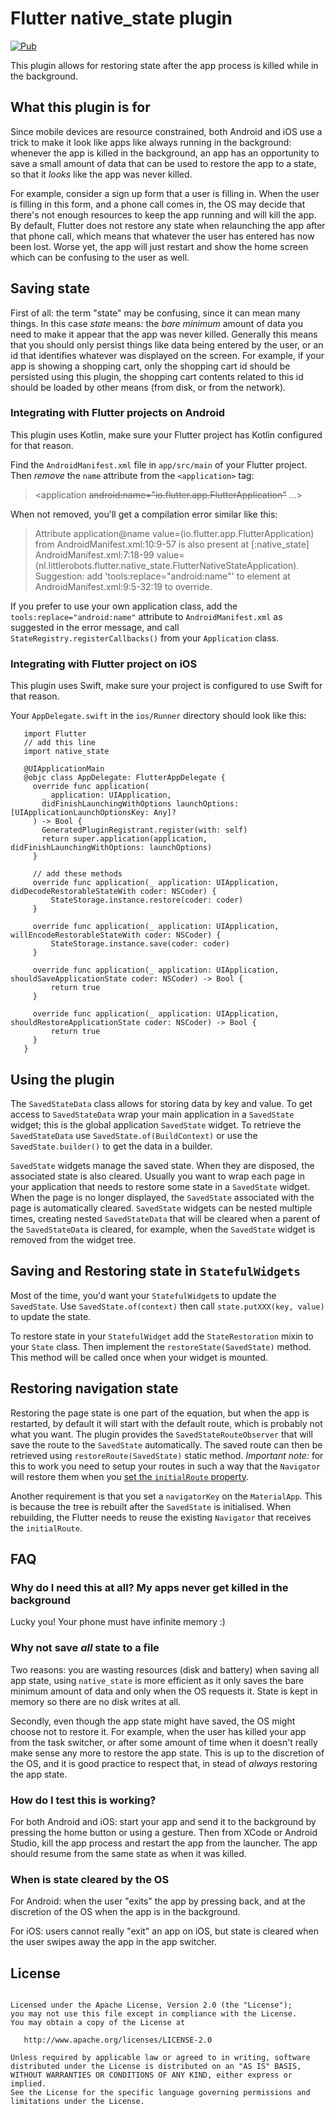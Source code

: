 # Flutter native_state plugin
[![Pub](https://img.shields.io/pub/v/native_state.svg)](https://pub.dartlang.org/packages/native_state)

This plugin allows for restoring state after the app process is killed while in the background.

## What this plugin is for
Since mobile devices are resource constrained, both Android and iOS use a trick to make it look like apps like always running in
the background: whenever the app is killed in the background, an app has an opportunity to save a small amount of data 
that can be used to restore the app to a state, so that it _looks_ like the app was never killed.

For example, consider a sign up form that a user is filling in. When the user is filling in this form, and a phone call comes in,
the OS may decide that there's not enough resources to keep the app running and will kill the app. By default, Flutter does not 
restore any state when relaunching the app after that phone call, which means that whatever the user has entered has now been lost. 
Worse yet, the app will just restart and show the home screen which can be confusing to the user as well.

## Saving state
First of all: the term "state" may be confusing, since it can mean many things. In this case _state_ means: the *bare minimum* 
amount of data you need to make it appear that the app was never killed. Generally this means that you should only persist things like
data being entered by the user, or an id that identifies whatever was displayed on the screen. For example, if your app is showing 
a shopping cart, only the shopping cart id should be persisted using this plugin, the shopping cart contents related to this id 
should be loaded by other means (from disk, or from the network).

### Integrating with Flutter projects on Android
This plugin uses Kotlin, make sure your Flutter project has Kotlin configured for that reason.

Find the `AndroidManifest.xml` file in `app/src/main` of your Flutter project. Then *remove* the `name` attribute from the 
`<application>` tag:

>  <application ~~android:name="io.flutter.app.FlutterApplication"~~ ...>

When not removed, you'll get a compilation error similar like this:

> Attribute application@name value=(io.flutter.app.FlutterApplication) from AndroidManifest.xml:10:9-57
>  	is also present at [:native_state] AndroidManifest.xml:7:18-99 value=(nl.littlerobots.flutter.native_state.FlutterNativeStateApplication).
>  	Suggestion: add 'tools:replace="android:name"' to <application> element at AndroidManifest.xml:9:5-32:19 to override.

If you prefer to use your own application class, add the `tools:replace="android:name"` attribute to `AndroidManifest.xml` as suggested in the error message, 
and call `StateRegistry.registerCallbacks()` from your `Application` class.

### Integrating with Flutter project on iOS
This plugin uses Swift, make sure your project is configured to use Swift for that reason.

Your `AppDelegate.swift` in the `ios/Runner` directory should look like this:

```import UIKit
   import Flutter
   // add this line
   import native_state
   
   @UIApplicationMain
   @objc class AppDelegate: FlutterAppDelegate {
     override func application(
       _ application: UIApplication,
       didFinishLaunchingWithOptions launchOptions: [UIApplicationLaunchOptionsKey: Any]?
     ) -> Bool {
       GeneratedPluginRegistrant.register(with: self)
       return super.application(application, didFinishLaunchingWithOptions: launchOptions)
     }

     // add these methods       
     override func application(_ application: UIApplication, didDecodeRestorableStateWith coder: NSCoder) {
         StateStorage.instance.restore(coder: coder)
     }

     override func application(_ application: UIApplication, willEncodeRestorableStateWith coder: NSCoder) {
         StateStorage.instance.save(coder: coder)
     }
   
     override func application(_ application: UIApplication, shouldSaveApplicationState coder: NSCoder) -> Bool {
         return true
     }
   
     override func application(_ application: UIApplication, shouldRestoreApplicationState coder: NSCoder) -> Bool {
         return true
     }
   }
```

## Using the plugin
The `SavedStateData` class allows for storing data by key and value. To get access to `SavedStateData` wrap your 
main application in a `SavedState` widget; this is the global application `SavedState` widget. To retrieve the `SavedStateData` 
use `SavedState.of(BuildContext)` or use the `SavedState.builder()` to get the data in a builder.

`SavedState` widgets manage the saved state. When they are disposed, the associated state is also cleared. Usually you want to 
wrap each page in your application that needs to restore some state in a `SavedState` widget. When the page is no longer displayed, the
`SavedState` associated with the page is automatically cleared. `SavedState` widgets can be nested multiple times, creating nested 
`SavedStateData` that will be cleared when a parent of the `SavedStateData` is cleared, for example, when the `SavedState` widget is removed
from the widget tree.

## Saving and Restoring state in `StatefulWidgets`
Most of the time, you'd want your `StatefulWidget`s to update the `SavedState`. Use `SavedState.of(context)` then call `state.putXXX(key, value)` to
update the state.

To restore state in your `StatefulWidget` add the `StateRestoration` mixin to your `State` class. Then implement the `restoreState(SavedState)` 
method. This method will be called once when your widget is mounted.

## Restoring navigation state
Restoring the page state is one part of the equation, but when the app is restarted, by default it will start with the default route, 
which is probably not what you want. The plugin provides the `SavedStateRouteObserver` that will save the route to the 
`SavedState` automatically. The saved route can then be retrieved using `restoreRoute(SavedState)` static method. *Important note:* for
this to work you need to setup your routes in such a way that the `Navigator` will restore them when you [set the `initialRoute` property](https://api.flutter.dev/flutter/widgets/Navigator/initialRoute.html).

Another requirement is that you set a `navigatorKey` on the `MaterialApp`. This is because the tree is rebuilt after the `SavedState` is initialised. When
rebuilding, the Flutter needs to reuse the existing `Navigator` that receives the `initialRoute`.  

## FAQ
### Why do I need this at all? My apps never get killed in the background
Lucky you! Your phone must have infinite memory :)

### Why not save _all_ state to a file
Two reasons: you are wasting resources (disk and battery) when saving all app state, using `native_state` is more efficient as it only saves the bare 
minimum amount of data and only when the OS requests it. State is kept in memory so there are no disk writes at all.

Secondly, even though the app state might have saved, the OS might 
choose not to restore it. For example, when the user has killed your app from the task switcher, or after some amount of time when 
it doesn't really make sense any more to restore the app state. This is up to the discretion of the OS, and it is good practice 
to respect that, in stead of _always_ restoring the app state.

### How do I test this is working?
For both Android and iOS: start your app and send it to the background by pressing the home button or using a gesture. Then 
from XCode or Android Studio, kill the app process and restart the app from the launcher. The app should resume from the same 
state as when it was killed.

### When is state cleared by the OS
For Android: when the user "exits" the app by pressing back, and at the discretion of the OS when the app is in the background.

For iOS: users cannot really "exit" an app on iOS, but state is cleared when the user swipes away the app in the app switcher.

## License
```Copyright 2019 Little Robots

Licensed under the Apache License, Version 2.0 (the "License");
you may not use this file except in compliance with the License.
You may obtain a copy of the License at

   http://www.apache.org/licenses/LICENSE-2.0

Unless required by applicable law or agreed to in writing, software
distributed under the License is distributed on an "AS IS" BASIS,
WITHOUT WARRANTIES OR CONDITIONS OF ANY KIND, either express or implied.
See the License for the specific language governing permissions and
limitations under the License.
```